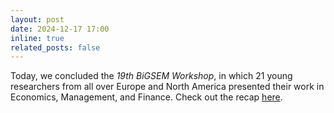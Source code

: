 ```yaml
---
layout: post
date: 2024-12-17 17:00
inline: true
related_posts: false
---
```


Today, we concluded the *19th BiGSEM Workshop*, in which 21 young researchers from all over Europe and North America presented their work in Economics, Management, and Finance. Check out the recap [here](https://www.linkedin.com/posts/fabian-m-fuchs_recap-of-the-19th-bigsem-workshop-at-bielefeld-activity-7275177713806585856-2Yc4?utm_source=social_share_sheet&utm_medium=member_desktop_web).